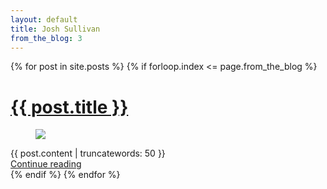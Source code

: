 ```yaml
---
layout: default
title: Josh Sullivan
from_the_blog: 3
---
```


{% for post in site.posts %}
{% if forloop.index <= page.from_the_blog %}
<div class="post_container">
  <h1><a href="{{ post.url }}">{{ post.title }}</a></h1>
  <figure>
    <img src="/images/{{ post.image }}" />
  </figure>
  {{ post.content | truncatewords: 50 }}
  <div class="read_more">
    <a href="{{ post.url}}">Continue reading</a>
  </div>
  <div class="clearfix"></div>
</div>
{% endif %}
{% endfor %}
